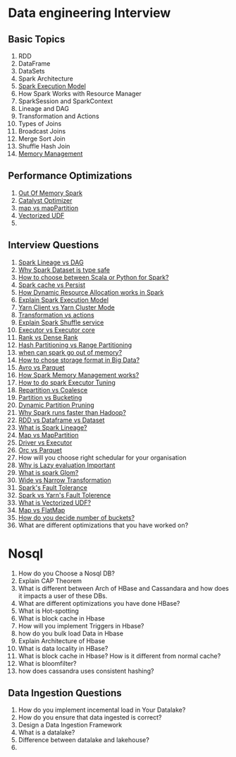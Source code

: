 # Data engineering Interview

## Basic Topics
1. RDD
2. DataFrame
3. DataSets
4. Spark Architecture 
5. [Spark Execution Model](https://www.youtube.com/watch?v=TmoaOFK1iEM&list=PL9sbKmQTkW04hS0KG27NA_81YPFEOzU_e&index=11)
6. How Spark Works with Resource Manager
7. SparkSession and SparkContext
8. Lineage and DAG
9. Transformation and Actions
10. Types of Joins
11. Broadcast Joins
12. Merge Sort Join
13. Shuffle Hash Join
14. [Memory Management](https://www.youtube.com/watch?v=iLpjNItogwc&list=PL9sbKmQTkW04hS0KG27NA_81YPFEOzU_e&index=23)


## Performance Optimizations
1. [Out Of Memory Spark](https://www.youtube.com/watch?v=FdT5o7M35kU&list=PL9sbKmQTkW04hS0KG27NA_81YPFEOzU_e&index=21)
2. [Catalyst Optimizer](https://www.youtube.com/watch?v=iCWAVLkGxdM&list=PL9sbKmQTkW05mXqnq1vrrT8pCsEa53std&index=26)
3. [map vs mapPartition](https://www.youtube.com/watch?v=TtfUUvFoKYw&list=PL9sbKmQTkW05mXqnq1vrrT8pCsEa53std&index=28)
4. [Vectorized UDF](https://www.youtube.com/watch?v=VtUNDa-nYHA&list=PL9sbKmQTkW05mXqnq1vrrT8pCsEa53std&index=57)
5. 


## Interview Questions
1. [Spark Lineage vs DAG](https://www.youtube.com/watch?v=NGOD7JN6azM&list=PL9sbKmQTkW04hS0KG27NA_81YPFEOzU_e&index=1)
2. [Why Spark Dataset is type safe](https://www.youtube.com/watch?v=eN2INeEcGJY&list=PL9sbKmQTkW04hS0KG27NA_81YPFEOzU_e&index=5)
3. [How to choose between Scala or Python for Spark?](https://www.youtube.com/watch?v=WhiuoERZKgY&list=PL9sbKmQTkW04hS0KG27NA_81YPFEOzU_e&index=6)
4. [Spark cache vs Persist](https://www.youtube.com/watch?v=bmbFqTg7lck&list=PL9sbKmQTkW04hS0KG27NA_81YPFEOzU_e&index=9)
5. [How Dynamic Resource Allocation works in Spark](https://www.youtube.com/watch?v=-9bh_Oue9GM&list=PL9sbKmQTkW04hS0KG27NA_81YPFEOzU_e&index=10)
6. [Explain Spark Execution Model](https://www.youtube.com/watch?v=TmoaOFK1iEM&list=PL9sbKmQTkW04hS0KG27NA_81YPFEOzU_e&index=11)
7. [Yarn Client vs Yarn Cluster Mode](https://www.youtube.com/watch?v=b-gIlZv1qA4&list=PL9sbKmQTkW04hS0KG27NA_81YPFEOzU_e&index=12)
8. [Transformation vs actions](https://www.youtube.com/watch?v=ui0AmIJ1ng0&list=PL9sbKmQTkW04hS0KG27NA_81YPFEOzU_e&index=13)
9. [Explain Spark Shuffle service](https://www.youtube.com/watch?v=AsVYpQ2Ow4A&list=PL9sbKmQTkW04hS0KG27NA_81YPFEOzU_e&index=14)
10. [Executor vs Executor core](https://www.youtube.com/watch?v=g7dnZVNtAAc&list=PL9sbKmQTkW04hS0KG27NA_81YPFEOzU_e&index=16)
11. [Rank vs Dense Rank](https://www.youtube.com/watch?v=v7KbCxv-wkw&list=PL9sbKmQTkW04hS0KG27NA_81YPFEOzU_e&index=19)
12. [Hash Partitioning vs Range Partitioning](https://www.youtube.com/watch?v=BvyOJuik8FA&list=PL9sbKmQTkW04hS0KG27NA_81YPFEOzU_e&index=20)
13. [when can spark go out of memory?](https://www.youtube.com/watch?v=FdT5o7M35kU&list=PL9sbKmQTkW04hS0KG27NA_81YPFEOzU_e&index=21)
14. [How to chose storage format in Big Data?](https://www.youtube.com/watch?v=-MbVzDAPM_w&list=PL9sbKmQTkW04hS0KG27NA_81YPFEOzU_e&index=22)
15. [Avro vs Parquet](https://www.youtube.com/watch?v=-MbVzDAPM_w&list=PL9sbKmQTkW04hS0KG27NA_81YPFEOzU_e&index=22)
16. [How Spark Memory Management works?](https://www.youtube.com/watch?v=iLpjNItogwc&list=PL9sbKmQTkW04hS0KG27NA_81YPFEOzU_e&index=23)
17. [How to do spark Executor Tuning](https://www.youtube.com/watch?v=V9E-bWarMNw&list=PL9sbKmQTkW05mXqnq1vrrT8pCsEa53std&index=2)
18. [Repartition vs Coalesce](https://www.youtube.com/watch?v=pP-ohMzyFc4&list=PL9sbKmQTkW05mXqnq1vrrT8pCsEa53std&index=4)
19. [Partition vs Bucketing](https://www.youtube.com/watch?v=Kr_AAkzGZsI&list=PL9sbKmQTkW05mXqnq1vrrT8pCsEa53std&index=5)
20. [Dynamic Partition Pruning](https://www.youtube.com/watch?v=rwUgZP-EBZw&list=PL9sbKmQTkW05mXqnq1vrrT8pCsEa53std&index=6)
21. [Why Spark runs faster than Hadoop?](https://www.youtube.com/watch?v=Ox28EDatZyY&list=PL9sbKmQTkW05mXqnq1vrrT8pCsEa53std&index=15)
22. [RDD vs Dataframe vs Dataset](https://www.youtube.com/watch?v=ZirbI1355B8&list=PL9sbKmQTkW05mXqnq1vrrT8pCsEa53std&index=14)
23. [What is Spark Lineage?](https://www.youtube.com/watch?v=4KRT6XgM93k&list=PL9sbKmQTkW05mXqnq1vrrT8pCsEa53std&index=19)
24. [Map vs MapPartition](https://www.youtube.com/watch?v=TtfUUvFoKYw&list=PL9sbKmQTkW05mXqnq1vrrT8pCsEa53std&index=28)
25. [Driver vs Executor](https://www.youtube.com/watch?v=a2j-XcsLEcE&list=PL9sbKmQTkW05mXqnq1vrrT8pCsEa53std&index=39)
26. [Orc vs Parquet](https://www.youtube.com/watch?v=NZLrJmjoXw8&list=PL9sbKmQTkW05mXqnq1vrrT8pCsEa53std&index=40)
27. How will you choose right schedular for your organisation
28. [Why is Lazy evaluation Important](https://www.youtube.com/watch?v=iP-ZpuoM_YY&list=PL9sbKmQTkW05mXqnq1vrrT8pCsEa53std&index=47)
29. [What is spark Glom?](https://www.youtube.com/watch?v=sxp4cWq7bxQ&list=PL9sbKmQTkW05mXqnq1vrrT8pCsEa53std&index=48)
30. [Wide vs Narrow Transformation](https://www.youtube.com/watch?v=7-evA4Q2sBY&list=PL9sbKmQTkW05mXqnq1vrrT8pCsEa53std&index=50)
31. [Spark's Fault Tolerance](https://www.youtube.com/watch?v=tKr9X_ar4_o&list=PL9sbKmQTkW05mXqnq1vrrT8pCsEa53std&index=51)
32. [Spark vs Yarn's Fault Tolerence](https://www.youtube.com/watch?v=Z4HyrvPtjKw&list=PL9sbKmQTkW05mXqnq1vrrT8pCsEa53std&index=52)
33. [What is Vectorized UDF?](https://www.youtube.com/watch?v=VtUNDa-nYHA&list=PL9sbKmQTkW05mXqnq1vrrT8pCsEa53std&index=57)
34. [Map vs FlatMap](https://www.youtube.com/watch?v=mTxzTWngm-Y&list=PL9sbKmQTkW05mXqnq1vrrT8pCsEa53std&index=58)
35. [How do you decide number of buckets?](https://www.youtube.com/watch?v=_6hKj1QvAr4&list=PL9sbKmQTkW05mXqnq1vrrT8pCsEa53std&index=60)
36. What are different optimizations that you have worked on?

# Nosql
1. How do you Choose a Nosql DB?
2. Explain CAP Theorem
3. What is different between Arch of HBase and Cassandara and how does it impacts a user of these DBs.
4. What are different optimizations you have done HBase?
5. What is Hot-spotting
6. What is block cache in Hbase
7. How will you implement Triggers in Hbase?
8. how do you bulk load Data in Hbase
9. Explain Architecture of Hbase
10. What is data locality in HBase?
11. What is block cache in Hbase? How is it different from normal cache?
12. What is bloomfilter?
13. how does cassandra uses consistent hashing?

## Data Ingestion Questions
1. How do you implement incemental load in Your Datalake?
2. How do you ensure that data ingested is correct?
3. Design a Data Ingestion Framework
4. What is a datalake?
5. Difference between datalake and lakehouse?
6. 
